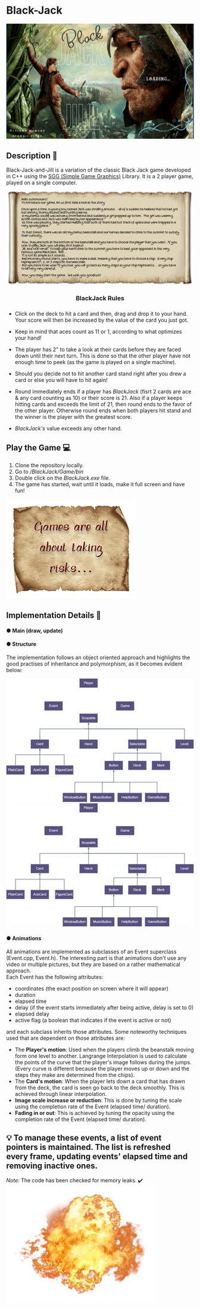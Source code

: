 # Black-Jack
![Alt text](image-1.png)

## Description 📌
Black-Jack-and-Jill is a variation of the classic Black Jack game developed in C++ using the <a href="https://cgaueb.github.io/sgg/index.html">SGG (Simple Game Graphics)</a> Library. It is a 2 player game, played on a single computer.

<div align="center">
    <img src="BlackJack/Game/bin/assets/Story.png">
</div>

<div align="center">
    <h3>BlackJack Rules<h3>
</div>

- Click on the deck to hit a card and then, drag and drop it to your hand. Your score will then be increased by the value of the card you just got.

- Keep in mind that aces count as 11 or 1, according to what optimizes your hand! 

- The player has 2" to take a look at their cards before they are faced down until their next turn. This is done so that the other player have not enough time to peek (as the game is played on a single machine).

- Should you decide not to hit another card stand right after you drew a card or else you will have to hit again!

- Round immediately ends if a player has <i>BlackJack</i> (fisrt 2 cards are ace & any card counting as 10) or their score is 21. Also if a player keeps hitting cards and exceeds the limit of 21, then round ends to the favor of the other player. Otherwise round ends when both players hit stand and the winner is the player with the greatest score.

- <i>BlackJack's</i> value exceeds any other hand.


## Play the Game 💻
1. Clone the repository locally.
2. Go to <i>/BlackJack/Game/bin</i>
3. Double click on the <i>BlackJack.exe</i> file.
4. The game has started, wait until it loads, make it full screen and have fun!

![Alt text](GOmess.png)

## Implementation Details 📜

#### ● Main (draw, update)

#### ● Structure
The implementation follows an object oriented approach and highlights the good practises of inheritance and polymorphism, as it becomes evident below:


![Alt text](<e-r_d.drawio (2).png>)
![Alt text](e-r_d.drawio.png)

#### ● Animations
All animations are implemented as subclasses of an Event superclass (Event.cpp, Event.h). The interesting part is that animations don't use any video or multiple pictures, but they are based on a rather mathematical approach. <br>
Each Event has the following attributes:

- coordinates (the exact position on screen where it will appear)	
- duration
- elapsed time
- delay (if the event starts immediately after being active, delay is set to 0)
- elapsed delay
- active flag (a boolean that indicates if the event is active or not)			

and each subclass inherits those attributes. 
Some noteworthy techniques used that are dependent on those attributes are:
- The <b>Player's motion</b>: Used when the players climb the beanstalk moving form one level to another. Langrange Interpolation is used to calculate the points of the curve that the player's image follows during the jumps. (Every curve is different because the player moves up or down and the steps they make are determined from the chips). 
- The <b>Card's motion</b>: When the player lets down a card that has drawn from the deck, the card is seen go back to the deck smoothly. This is achieved through linear interpolation.
- <b>Image scale increase or reduction</b>: This is done by tuning the scale using the completion rate of the Event (elapsed time/ duration).
- <b>Fading in or out</b>: This is achieved by tuning the opacity using the completion rate of the Event (elapsed time/ duration).

💡 To manage these events, a list of event pointers is maintained. The list is refreshed every frame, updating events' elapsed time and removing inactive ones.
---


<i>Note:</i> The code has been checked for memory leaks. ✔️
![Alt text](Explosion1.png)